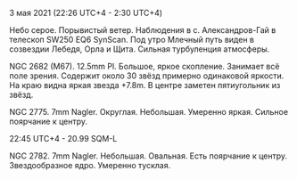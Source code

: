 3 мая 2021 (22:26 UTC+4 - 2:30 UTC+4)

Небо серое. Порывистый ветер. Наблюдения в с. Александров-Гай в телескоп SW250 EQ6 SynScan. Под утро Млечный путь виден в созвездии Лебедя, Орла и Щита. Сильная турбуленция атмосферы.

NGC 2682 (M67). 12.5mm Pl. Большое, яркое скопление. Занимает всё поле зрения. Содержит около 30 звёзд примерно одинаковой яркости. На краю видна яркая звезда +7.8m. В центре заметен пятиугольник из звёзд.

NGC 2775. 7mm Nagler. Округлая. Небольшая. Умеренно яркая. Сильное поярчание к центру.

22:45 UTC+4 - 20.99 SQM-L

NGC 2782. 7mm Nagler. Небольшая. Овальная. Есть поярчание к центру. Звездообразное ядро. Умеренно тусклая.